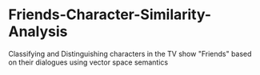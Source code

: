 # Friends-Character-Similarity-Analysis
Classifying and Distinguishing characters in the TV show "Friends" based on their dialogues using vector space semantics

